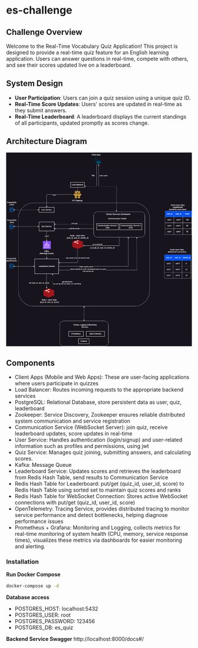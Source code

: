 # es-challenge

## Challenge Overview

Welcome to the Real-Time Vocabulary Quiz Application! This project is designed to provide a real-time quiz feature for an English learning application. Users can answer questions in real-time, compete with others, and see their scores updated live on a leaderboard.

## System Design

- **User Participation**: Users can join a quiz session using a unique quiz ID.
- **Real-Time Score Updates**: Users' scores are updated in real-time as they submit answers.
- **Real-Time Leaderboard**: A leaderboard displays the current standings of all participants, updated promptly as scores change.

## Architecture Diagram

![Architecture Diagram](architecture_diagram.drawio.png)

## Components

- Client Apps (Mobile and Web Apps): These are user-facing applications where users participate in quizzes
- Load Balancer: Routes incoming requests to the appropriate backend services
- PostgreSQL: Relational Database, store persistent data as user, quiz, leaderboard
- Zookeeper: Service Discovery, Zookeeper ensures reliable distributed system communication and service registration
- Communication Service (WebSocket Server): join quiz, receive leaderboard updates, score updates in real-time
- User Service: Handles authentication (login/signup) and user-related information such as profiles and permissions, using jwt
- Quiz Service: Manages quiz joining, submitting answers, and calculating scores.
- Kafka: Message Queue
- Leaderboard Service: Updates scores and retrieves the leaderboard from Redis Hash Table, send results to Communication Service
- Redis Hash Table for Leaderboard: put/get (quiz_id, user_id, score) to Redis Hash Table using sorted set to maintain quiz scores and ranks
- Redis Hash Table for WebSocket Connection: Stores active WebSocket connections with put/get (quiz_id, user_id, score)
- OpenTelemetry: Tracing Service, provides distributed tracing to monitor service performance and detect bottlenecks, helping diagnose performance issues
- Prometheus + Grafana: Monitoring and Logging, collects metrics for real-time monitoring of system health (CPU, memory, service response times), visualizes these metrics via dashboards for easier monitoring and alerting.

### Installation

**Run Docker Compose**

```sh
docker-compose up -d
```

**Database access**

- POSTGRES_HOST: localhost:5432
- POSTGRES_USER: root
- POSTGRES_PASSWORD: 123456
- POSTGRES_DB: es_quiz

**Backend Service Swagger**
http://localhost:8000/docs#/
